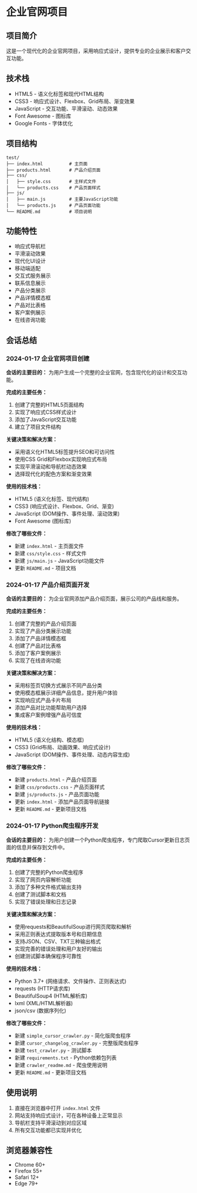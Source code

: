# 企业官网项目

## 项目简介
这是一个现代化的企业官网项目，采用响应式设计，提供专业的企业展示和客户交互功能。

## 技术栈
- HTML5 - 语义化标签和现代HTML结构
- CSS3 - 响应式设计、Flexbox、Grid布局、渐变效果
- JavaScript - 交互功能、平滑滚动、动态效果
- Font Awesome - 图标库
- Google Fonts - 字体优化

## 项目结构
```
test/
├── index.html          # 主页面
├── products.html       # 产品介绍页面
├── css/
│   ├── style.css       # 主样式文件
│   └── products.css    # 产品页面样式
├── js/
│   ├── main.js         # 主要JavaScript功能
│   └── products.js     # 产品页面功能
└── README.md           # 项目说明
```

## 功能特性
- 响应式导航栏
- 平滑滚动效果
- 现代化UI设计
- 移动端适配
- 交互式服务展示
- 联系信息展示
- 产品分类展示
- 产品详情模态框
- 产品对比表格
- 客户案例展示
- 在线咨询功能

## 会话总结

### 2024-01-17 企业官网项目创建

**会话的主要目的：**
为用户生成一个完整的企业官网，包含现代化的设计和交互功能。

**完成的主要任务：**
1. 创建了完整的HTML5页面结构
2. 实现了响应式CSS样式设计
3. 添加了JavaScript交互功能
4. 建立了项目文件结构

**关键决策和解决方案：**
- 采用语义化HTML5标签提升SEO和可访问性
- 使用CSS Grid和Flexbox实现响应式布局
- 实现平滑滚动和导航栏动态效果
- 选择现代化的配色方案和渐变效果

**使用的技术栈：**
- HTML5 (语义化标签、现代结构)
- CSS3 (响应式设计、Flexbox、Grid、渐变)
- JavaScript (DOM操作、事件处理、滚动效果)
- Font Awesome (图标库)

**修改了哪些文件：**
- 新建 `index.html` - 主页面文件
- 新建 `css/style.css` - 样式文件
- 新建 `js/main.js` - JavaScript功能文件
- 更新 `README.md` - 项目文档

### 2024-01-17 产品介绍页面开发

**会话的主要目的：**
为企业官网添加产品介绍页面，展示公司的产品线和服务。

**完成的主要任务：**
1. 创建了完整的产品介绍页面
2. 实现了产品分类展示功能
3. 添加了产品详情模态框
4. 创建了产品对比表格
5. 添加了客户案例展示
6. 实现了在线咨询功能

**关键决策和解决方案：**
- 采用标签页切换方式展示不同产品分类
- 使用模态框展示详细产品信息，提升用户体验
- 实现响应式产品卡片布局
- 添加产品对比功能帮助用户选择
- 集成客户案例增强产品可信度

**使用的技术栈：**
- HTML5 (语义化结构、模态框)
- CSS3 (Grid布局、动画效果、响应式设计)
- JavaScript (DOM操作、事件处理、动态内容生成)

**修改了哪些文件：**
- 新建 `products.html` - 产品介绍页面
- 新建 `css/products.css` - 产品页面样式
- 新建 `js/products.js` - 产品页面功能
- 更新 `index.html` - 添加产品页面导航链接
- 更新 `README.md` - 更新项目文档

### 2024-01-17 Python爬虫程序开发

**会话的主要目的：**
为用户创建一个Python爬虫程序，专门爬取Cursor更新日志页面的信息并保存到文件中。

**完成的主要任务：**
1. 创建了完整的Python爬虫程序
2. 实现了网页内容解析功能
3. 添加了多种文件格式输出支持
4. 创建了测试脚本和文档
5. 实现了错误处理和日志记录

**关键决策和解决方案：**
- 使用requests和BeautifulSoup进行网页爬取和解析
- 采用正则表达式提取版本号和日期信息
- 支持JSON、CSV、TXT三种输出格式
- 实现完善的错误处理和用户友好的输出
- 创建测试脚本确保程序可靠性

**使用的技术栈：**
- Python 3.7+ (网络请求、文件操作、正则表达式)
- requests (HTTP请求库)
- BeautifulSoup4 (HTML解析库)
- lxml (XML/HTML解析器)
- json/csv (数据序列化)

**修改了哪些文件：**
- 新建 `simple_cursor_crawler.py` - 简化版爬虫程序
- 新建 `cursor_changelog_crawler.py` - 完整版爬虫程序
- 新建 `test_crawler.py` - 测试脚本
- 新建 `requirements.txt` - Python依赖包列表
- 新建 `crawler_readme.md` - 爬虫使用说明
- 更新 `README.md` - 更新项目文档

## 使用说明
1. 直接在浏览器中打开 `index.html` 文件
2. 网站支持响应式设计，可在各种设备上正常显示
3. 导航栏支持平滑滚动到对应区域
4. 所有交互功能都已实现并优化

## 浏览器兼容性
- Chrome 60+
- Firefox 55+
- Safari 12+
- Edge 79+

